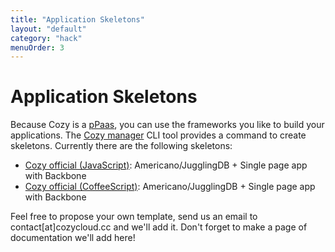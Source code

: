 ```yaml
---
title: "Application Skeletons"
layout: "default"
category: "hack"
menuOrder: 3
---
```


# Application Skeletons
Because Cozy is a [pPaas](/hack/getting-started/architecture-overview.html#The-pPaaS), you can use the frameworks you like to build your applications. The [Cozy manager](https://github.com/cozy/cozy-manager/) CLI tool provides a command to create skeletons. Currently there are the following skeletons:

* [Cozy official (JavaScript)](/hack/application-skeletons/cozy-official.html): Americano/JugglingDB + Single page app with Backbone
* [Cozy official (CoffeeScript)](/hack/application-skeletons/cozy-official.html): Americano/JugglingDB + Single page app with Backbone

Feel free to propose your own template, send us an email to contact[at]cozycloud.cc and we'll add it. Don't forget to make a page of documentation we'll add here!
